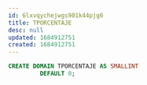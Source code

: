 ```yaml
---
id: 6lxvqychejwgs901k44pjg6
title: TPORCENTAJE
desc: null
updated: 1684912751
created: 1684912751
---
```



```sql
CREATE DOMAIN TPORCENTAJE AS SMALLINT
         DEFAULT 0;
```
